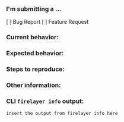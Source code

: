 ### I'm submitting a ...
<!--  (check one with "x") -->
[ ] Bug Report
[ ] Feature Request

### Current behavior:
<!-- Describe how the bug manifests. -->

### Expected behavior:
<!-- Describe what the behavior would be without the bug. -->

### Steps to reproduce:
<!--  Please explain the steps required to duplicate the issue, especially if you are able to provide a sample application. -->

### Other information:
<!-- List any other information that is relevant to your issue. Stack traces, related issues, suggestions on how to fix, Stack Overflow links, forum links, etc. -->

### CLI `firelayer info` output: 
<!-- (run `firelayer info` from a terminal/cmd prompt and paste output below): -->

```
insert the output from firelayer info here
```
